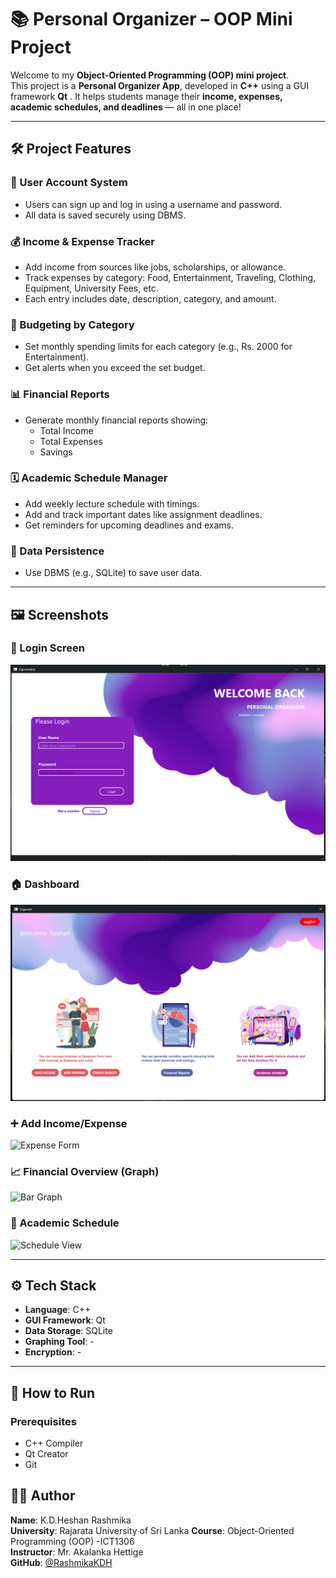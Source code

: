 # 📚 Personal Organizer – OOP Mini Project

Welcome to my **Object-Oriented Programming (OOP) mini project**.  
This project is a **Personal Organizer App**, developed in **C++** using a GUI framework **Qt** . It helps students manage their **income, expenses, academic schedules, and deadlines** — all in one place!

---

## 🛠️ Project Features

### 👥 User Account System
- Users can sign up and log in using a username and password.
- All data is saved securely using DBMS.

### 💰 Income & Expense Tracker
- Add income from sources like jobs, scholarships, or allowance.
- Track expenses by category: Food, Entertainment, Traveling, Clothing, Equipment, University Fees, etc.
- Each entry includes date, description, category, and amount.

### 🎯 Budgeting by Category
- Set monthly spending limits for each category (e.g., Rs. 2000 for Entertainment).
- Get alerts when you exceed the set budget.

### 📊 Financial Reports
- Generate monthly financial reports showing:
  - Total Income
  - Total Expenses
  - Savings

### 🗓️ Academic Schedule Manager
- Add weekly lecture schedule with timings.
- Add and track important dates like assignment deadlines.
- Get reminders for upcoming deadlines and exams.

### 💾 Data Persistence
- Use DBMS  (e.g., SQLite) to save user data.

---

## 🖼️ Screenshots

### 🔐 Login Screen
![Login Screen](screenshots/login_screen.png)

### 🏠 Dashboard
![Dashboard](screenshots/dashboard.png)

### ➕ Add Income/Expense
![Expense Form](screenshots/expense_form.png)

### 📈 Financial Overview (Graph)
![Bar Graph](screenshots/bar_graph.png)

### 📅 Academic Schedule
![Schedule View](screenshots/schedule_view.png)

---

## ⚙️ Tech Stack

- **Language**: C++
- **GUI Framework**: Qt
- **Data Storage**: SQLite
- **Graphing Tool**: -
- **Encryption**: -

---

## 🚀 How to Run

### Prerequisites
- C++ Compiler
- Qt Creator 
- Git


## 🧑‍💻 Author

**Name**: K.D.Heshan Rashmika  
**University**: Rajarata University of Sri Lanka 
**Course**: Object-Oriented Programming (OOP) -ICT1306
<br>**Instructor**: Mr. Akalanka Hettige  
**GitHub**: [@RashmikaKDH](https://github.com/RashmikaKDH)
